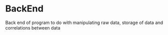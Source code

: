 # BackEnd 
Back end of program to do with manipulating raw data, storage of data and correlations between data
